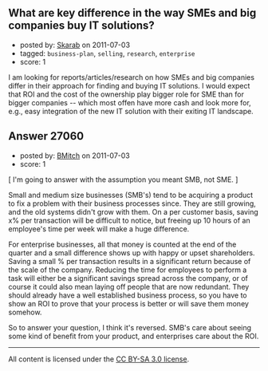 ## What are key difference in the way SMEs and big companies buy IT solutions?

- posted by: [Skarab](https://stackexchange.com/users/-1/5779-skarab) on 2011-07-03
- tagged: `business-plan`, `selling`, `research`, `enterprise`
- score: 1

I am looking for reports/articles/research on how SMEs and big companies differ in their approach for finding and buying IT solutions. I would expect that ROI and the cost of the ownership play bigger role for SME than for bigger companies -- which most offen have more cash and look more for, e.g., easy integration of the new IT solution with their exiting IT landscape. 


## Answer 27060

- posted by: [BMitch](https://stackexchange.com/users/-1/11142-bmitch) on 2011-07-03
- score: 1

[ I'm going to answer with the assumption you meant SMB, not SME. ]

Small and medium size businesses (SMB's) tend to be acquiring a product to fix a problem with their business processes since.  They are still growing, and the old systems didn't grow with them.  On a per customer basis, saving x% per transaction will be difficult to notice, but freeing up 10 hours of an employee's time per week will make a huge difference.

For enterprise businesses, all that money is counted at the end of the quarter and a small difference shows up with happy or upset shareholders.  Saving a small % per transaction results in a significant return because of the scale of the company.  Reducing the time for employees to perform a task will either be a significant savings spread across the company, or of course it could also mean laying off people that are now redundant.  They should already have a well established business process, so you have to show an ROI to prove that your process is better or will save them money somehow.

So to answer your question, I think it's reversed.  SMB's care about seeing some kind of benefit from your product, and enterprises care about the ROI.



---

All content is licensed under the [CC BY-SA 3.0 license](https://creativecommons.org/licenses/by-sa/3.0/).
